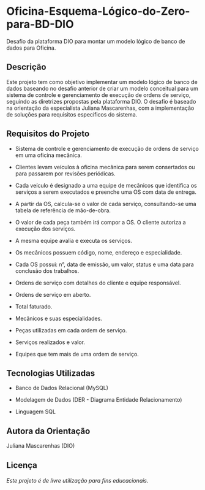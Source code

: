 # Oficina-Esquema-Lógico-do-Zero-para-BD-DIO

Desafio da plataforma DIO para montar um modelo lógico de banco de dados para Oficina.

## Descrição

Este projeto tem como objetivo implementar um modelo lógico de banco de dados baseando no desafio anterior de criar um modelo conceitual para um sistema de controle e gerenciamento de execução de ordens de serviço, seguindo as diretrizes propostas pela plataforma DIO. O desafio é baseado na orientação da especialista Juliana Mascarenhas, com a implementação de soluções para requisitos específicos do sistema.

## Requisitos do Projeto

* Sistema de controle e gerenciamento de execução de ordens de serviço em uma oficina mecânica.

* Clientes levam veículos à oficina mecânica para serem consertados ou para passarem por revisões  periódicas.

* Cada veículo é designado a uma equipe de mecânicos que identifica os serviços a serem executados e preenche uma OS com data de entrega.

* A partir da OS, calcula-se o valor de cada serviço, consultando-se uma tabela de referência de mão-de-obra.

* O valor de cada peça também irá compor a OS. O cliente autoriza a execução dos serviços.

* A mesma equipe avalia e executa os serviços.

* Os mecânicos possuem código, nome, endereço e especialidade.

* Cada OS possui: n°, data de emissão, um valor, status e uma data para conclusão dos trabalhos.

* Ordens de serviço com detalhes do cliente e equipe responsável.

* Ordens de serviço em aberto.

* Total faturado.

* Mecânicos e suas especialidades.

* Peças utilizadas em cada ordem de serviço.

* Serviços realizados e valor.

* Equipes que tem mais de uma ordem de serviço.

## Tecnologias Utilizadas

* Banco de Dados Relacional (MySQL)

* Modelagem de Dados (DER - Diagrama Entidade Relacionamento)

* Linguagem SQL

## Autora da Orientação

Juliana Mascarenhas (DIO)

## Licença

###### Este projeto é de livre utilização para fins educacionais.
